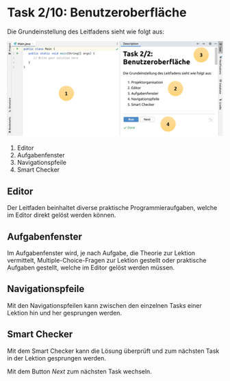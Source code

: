 # Task 2/10: Benutzeroberfläche
Die Grundeinstellung des Leitfadens sieht wie folgt aus:

![Benutzeroberflaeche](./Benutzeroberflaeche.png)

1. Editor
2. Aufgabenfenster
3. Navigationspfeile
4. Smart Checker

## Editor
Der Leitfaden beinhaltet diverse praktische Programmieraufgaben, welche im Editor direkt gelöst werden können.

## Aufgabenfenster
Im Aufgabenfenster wird, je nach Aufgabe, die Theorie zur Lektion vermittelt, Multiple-Choice-Fragen zur Lektion gestellt
oder praktische Aufgaben gestellt, welche im Editor gelöst werden müssen.

## Navigationspfeile
Mit den Navigationspfeilen kann zwischen den einzelnen Tasks einer Lektion hin und her gesprungen werden.

## Smart Checker
Mit dem Smart Checker kann die Lösung überprüft und zum nächsten Task in der Lektion gesprungen werden. 

Mit dem Button *Next* zum nächsten Task wechseln.